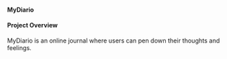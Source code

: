 #### MyDiario
 
#### Project Overview
MyDiario is an online journal where users can pen down their thoughts and feelings.


